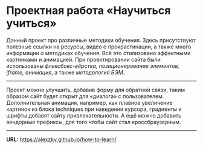 # __Проектная работа «Научиться учиться»__

Данный проект про различные методики обучения.
Здесь присутствуют полезные ссылки на ресурсы, видео о прокрастинации, а также много информации о методиках обучения. Всё это стилизовано эффектными картинками и анимацией.
При проектировании сайта были использованы _флексбокс-вёрстка, позиционирование элементов, iframe, анимация_, а также _методология БЭМ_.
***
Проект можно улучшить, добавив форму для обратной связи, таким образом сайт будет открыт для «диалога» с пользователем. Дополнительная анимация, например, как плавное увеличение картинок из блока techniques при наведении курсора, градиенты и шрифты добавят сайту привлекательности. А ещё можно добавить вендорные префиксы, для того чтобы сайт стал кроссбраузерным.
***

__URL:__
https://alexzkv.github.io/how-to-learn/
